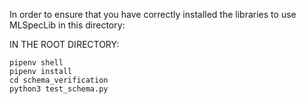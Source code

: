 In order to ensure that you have correctly installed the libraries to use MLSpecLib in this directory:

IN THE ROOT DIRECTORY:
```
pipenv shell
pipenv install
cd schema_verification
python3 test_schema.py
```